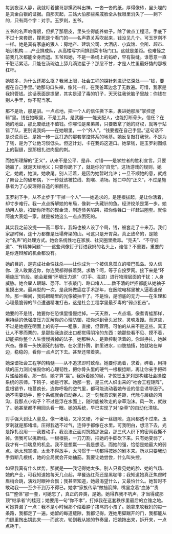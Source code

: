 每到夜深人静，我就盯着健哥那摞资料出神。一沓一沓的纸，厚得像砖，里头埋的是真金白银的证据。自那天起，三姑大伯那些亲戚脸全从我眼里消失了——剩下的，只有两个字：对手。玉罗刹，五爷。

五爷的名声响得很，但扒了那层皮，里头空得能养蚊子。除了做点工程活，手底下不过十来套房，撑死是个看门的——名声靠关系吹起来，钱没见几个。可玉罗刹不一样。她是真有家底的狠人：房地产、建筑公司、大酒店、小宾馆、会所、超市、培训机构……产业排成队，从高楼写字间排到菜市场门口。这就是差距。也难怪之前我几次都能全身而退。五爷和她，不是一条绳上的蚂蚱，早有裂缝。谁愿意一直干脏活累活，只能在汤碗边上舔几滴油星子？那层不甘，才是人性里最好撬的那根杠杆。

她钱多，为什么还那么抠？我闭上眼，社会工程的探针刺进记忆深处——“钱，要握在自己手里。”她那句口头禅，像咒一样，在我爸耳边念了无数遍。可惜，我家是我妈管钱。这话表面是提醒，其实是浸了毒的钉子，天天往我爸脑子里敲：你钱在别人手里，你不配当家。

那不是劝，那是驯。一点点地，把一个人的信任撕下来，裹进她那层“掌控逻辑”里。钱在她眼里，不是工具，是武器——能支配人，也能打断骨头。信任？在她的地盘，那比废纸还不值钱。你哪怕是亲弟弟，只要敢拿了她的财权，就等于站错了队，更别说我妈——在她眼里，一个“外人”。“钱要握在自己手里。”这句话不是说说而已，是她一砖一瓦打造的那套掌控体系的地基。她反复敲打我爸，不是为了钱，是为了让他习惯低头。但这计划，卡在我妈这道口。她掌钱，是玉罗刹图纸上的裂缝，是那根扎进肉里的刺。

而她所理解的“正义”，从来不是公平、是非、对错——是掌控者的胜利宣言。只要她赢了，就是天经地义；只要你跪下了，就是你的“自觉”。这场游戏的规则，她定，她裁，她演，她收尾。别人活着，是因为她暂时允许；一旦不顺她的意，就成了舞台上的破布偶，下一秒就该被拉线、割喉、清场。她口中的“正义”，不过是施暴者为了心安理得自造的麻醉剂。

玉罗刹下手，从不止步于“干掉一个人”——她追求的，是连根拔起，是让你活着，却寸步难行。我一点点拆解她的布局，像剥一头藏针的鱼。经济绞杀是第一步。她动用人脉，掐断你所有的现金流，制造债务陷阱，把你像牲口一样赶进圈套。就像阿迪大表姐一家，就是被她这么一点点困死的。

其实我之前没提——高二那年，我妈也被人设了个局，钱，被套走了十来万。我们家那时候，连十万都像是压塌脊梁的山。可这只是开胃菜。真正致命的，是她对“名声”的处理方式。她会系统性地在家族、社交圈里撒毒。“克夫”、“不守妇道”、“有精神问题”——这些词像钉子钉进我妈的名头上，谁信？不重要，重要的是你连辩解的机会都没有。

她的目的，是完成社会性抹杀——让你成为一个被信息孤立的哑巴孤岛。没人信你、没人敢靠近你，你连哭都得躲着哭。求助？呵，等于自投罗网。接下来是“环境施压”阶段。她会雇佣“环境压力源”（打手、混混）进行物理层面的干扰：人身威胁。她会雇人跟踪、恐吓、半夜敲门、路口堵人……数不清的烂招都能从她袖子里摸出来。最典型的一次，是我妈做癌症手术那年，在医院电梯里被人逼着退保险。那一瞬间，我妈眼睛里的光像被抽干了。不是怕，是彻底的无力——在生理和心理最脆弱的节点遭遇精准打击，这是社会工程学里最歹毒的“弱点狙击”。

她要的不是钱，她要你在恐惧里慢慢烂掉。一天天熬，一点点塌，像煮青蛙那样，用持续的低强度压力瓦解你的心理防御，把你炖到骨头发软，灵魂发馊。而这些，不过是她摆在明面上的钩子——粗暴，直接，但管用。可怕的从来不是这些。真正让人不寒而栗的，是那些我连说出口都觉得阴冷的东西：她那些看不见、摸不着，却能把你整个人生慢慢拆掉的法子。她那种人，是靠控制活着的。你越挣扎，她越兴奋。像看一头快溺死的猎物，在水里扑腾，肺里进水，四肢抽搐，她就站在岸边，稳稳的，看你一点点沉下去。甚至还带着笑。

她深谙社会工程学的精髓——从不追求即时致命。她要你跪着，求着，碎着，用持续的压力测试摧毁你的心理韧性，把你骨头里的硬气一根根捻断，再让你亲手把碎片递给她看。那一刻，她才算“赢”。我拆着她的局，才惊觉玉罗刹是构建社会操控系统的宗师。下钩子，她是行家。她那一套，是三代人织出来的“社会工程矩阵”，盘根错节，枝蔓疯长，连你呼吸的空气里，都可能流动着她布设的信息诱导因子。她不需要动手，整个系统就会自动吞人。这一刻我意识到差距，代际与层级的鸿沟，我那点小钩子？不过是浮在水面上，随时能被吹走的杂草泡沫。风一吹，就散了。她甚至都不用回头看一眼。她的系统，早已实现了对“杂草”的自动化清除。
 
对手强大到让人窒息。像一堵墙，又冷又硬，不留一丝缝隙，连风都透不过来。玉罗刹就是那堵墙。压得我透不过气，连伸手都像在水里。可我明白，想活下去，光是挣扎没用——我要动手。我没法正面对抗她那张盘，那三代人织下的密网我撕不掉。但我可以挑断线。一根根挑，一刀刀割，把她的手脚砍下来。只有她变弱了，我才有一口喘息的机会。我不是想赢——我是想活。而她的强，恰恰是她最大的弱点。她太想掌控，太舍不得放手，太习惯于一切都得按她的剧本来。所以只要我动手剪断几根线，她的全局就会开始抽筋。我要让她尝尝，什么叫失控。

如果我真有什么优势，那就是——我记得她太多。别人只看见她的脸、她的气场、她的产业，可我知道她每天几点起，早餐选红茶还是黑咖啡；我知道她真正焦虑时眉梢会跳，演戏时眼神会飘；我甚至知道，她最渴望什么，又最怕什么。她暂时不敢动我——至少不到万不得已。她拿“家族传承”做挡箭牌，嘴里念着“血脉”“责任”“整体”那一套，可她忘了，真正的异类，是她。她得靠我不吭声，才当得成那顶“继承者”的桂冠；她要用一句“你不孝”，打掉我在这套秩序里最后的立锥之地。可她算漏了一点：我不是小时候那个缩着脖子挨骂的小孩了。她拿来攻我妈的每一条路，我都走了一遍。她留的每道缝隙，我都记得。连她用脚踹开的门，我都能从门缝里掏出钥匙来——而这次，轮到我从她的节奏里，把她拖出来，拆开来，一点点耗干。